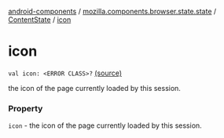 [android-components](../../index.md) / [mozilla.components.browser.state.state](../index.md) / [ContentState](index.md) / [icon](./icon.md)

# icon

`val icon: <ERROR CLASS>?` [(source)](https://github.com/mozilla-mobile/android-components/blob/master/components/browser/state/src/main/java/mozilla/components/browser/state/state/ContentState.kt#L34)

the icon of the page currently loaded by this session.

### Property

`icon` - the icon of the page currently loaded by this session.